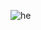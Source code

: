 

![he](https://user-images.githubusercontent.com/96156026/153735419-8cea82a4-8c00-4ef7-ab4c-b2321bf74958.jpg)

